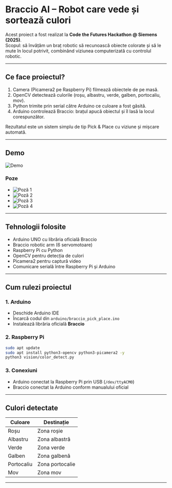 # Braccio AI – Robot care vede și sortează culori

Acest proiect a fost realizat la **Code the Futures Hackathon @ Siemens (2025)**.  
Scopul: să învățăm un braț robotic să recunoască obiecte colorate și să le mute în locul potrivit, combinând viziunea computerizată cu controlul robotic.

---

## Ce face proiectul?

1. Camera (Picamera2 pe Raspberry Pi) filmează obiectele de pe masă.  
2. OpenCV detectează culorile (roșu, albastru, verde, galben, portocaliu, mov).  
3. Python trimite prin serial către Arduino ce culoare a fost găsită.  
4. Arduino controlează Braccio: brațul apucă obiectul și îl lasă la locul corespunzător.  

Rezultatul este un sistem simplu de tip Pick & Place cu viziune și mișcare automată.

---

## Demo
![Demo](https://www.youtube.com/watch?v=S1vbpbrqfbk)

### Poze
- ![Poză 1](https://github.com/user-attachments/assets/8e117d26-3e5e-44b8-92d6-57c772ca3b3a)  
- ![Poză 2](https://github.com/user-attachments/assets/4f2020c6-2a13-4674-bc30-23a6ddbf249e)  
- ![Poză 3](https://github.com/user-attachments/assets/44a0e1a2-6c0a-47cc-b92a-2917104255f6)  
- ![Poză 4](https://github.com/user-attachments/assets/cf960ba6-8a7c-420e-8b88-706ec7aa48ad)
---

## Tehnologii folosite

- Arduino UNO cu librăria oficială Braccio  
- Braccio robotic arm (6 servomotoare)  
- Raspberry Pi cu Python  
- OpenCV pentru detecția de culori  
- Picamera2 pentru captură video  
- Comunicare serială între Raspberry Pi și Arduino  

---

## Cum rulezi proiectul

### 1. Arduino
- Deschide Arduino IDE  
- Încarcă codul din `arduino/braccio_pick_place.ino`  
- Instalează librăria oficială **Braccio**  

### 2. Raspberry Pi
```bash
sudo apt update
sudo apt install python3-opencv python3-picamera2 -y
python3 vision/color_detect.py
```

### 3. Conexiuni
- Arduino conectat la Raspberry Pi prin USB (`/dev/ttyACM0`)  
- Braccio conectat la Arduino conform manualului oficial  

---

## Culori detectate

| Culoare    | Destinație |
|------------|------------|
| Roșu       | Zona roșie |
| Albastru   | Zona albastră |
| Verde      | Zona verde |
| Galben     | Zona galbenă |
| Portocaliu | Zona portocalie |
| Mov        | Zona mov |

---
